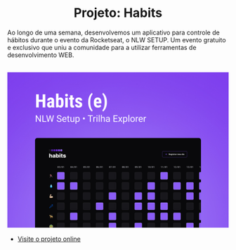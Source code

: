 <h1 align="center"> Projeto: Habits </h1>

<p>Ao longo de uma semana, desenvolvemos um aplicativo para controle de hábitos durante o evento da Rocketseat, o NLW SETUP. Um evento gratuito e exclusivo que uniu a comunidade para a utilizar ferramentas de desenvolvimento WEB.</p>  <br/>

<img src="./.github/Cover.jpg"/>

- [Visite o projeto online](https://oliveroliveiraa.github.io/NLWSetup2023/)
